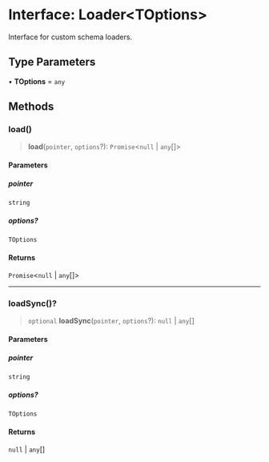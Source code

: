 # Interface: Loader\<TOptions\>

Interface for custom schema loaders.

## Type Parameters

• **TOptions** = `any`

## Methods

### load()

> **load**(`pointer`, `options`?): `Promise`\<`null` \| `any`[]\>

#### Parameters

##### pointer

`string`

##### options?

`TOptions`

#### Returns

`Promise`\<`null` \| `any`[]\>

---

### loadSync()?

> `optional` **loadSync**(`pointer`, `options`?): `null` \| `any`[]

#### Parameters

##### pointer

`string`

##### options?

`TOptions`

#### Returns

`null` \| `any`[]
